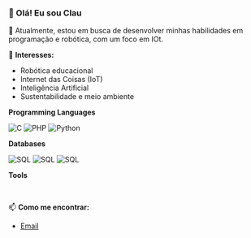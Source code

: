 
### 👋 Olá! Eu sou Clau

🌱 Atualmente, estou em busca de desenvolver minhas habilidades em programação e robótica, com um foco em IOt.

🚀 **Interesses:**
- Robótica educacional
- Internet das Coisas (IoT)
- Inteligência Artificial
- Sustentabilidade e meio ambiente


**Programming Languages**

<img title="C" alt="C" src="https://img.shields.io/badge/C-00599C?style=for-the-badge&logo=c&logoColor=white" /> <img title="PHP" alt="PHP"  src="https://img.shields.io/badge/PHP-777BB4?style=for-the-badge&logo=php&logoColor=white" /> <img title="Python" alt="Python" src="https://img.shields.io/badge/Python-FFD43B?style=for-the-badge&logo=python&logoColor=blue" />


**Databases**

<img title="SQL" alt="SQL" src="https://img.shields.io/badge/MySQL-005C84?style=for-the-badge&logo=mysql&logoColor=white"> <img title="SQL" alt="SQL" src="https://img.shields.io/badge/Sqlite-003B57?style=for-the-badge&logo=sqlite&logoColor=white"> <img title="SQL" alt="SQL" src="https://img.shields.io/badge/PostgreSQL-316192?style=for-the-badge&logo=postgresql&logoColor=white">

**Tools**

<img title="Ubuntu" alt="" src="https://img.shields.io/badge/Arduino-00979D?style=for-the-badge&logo=Arduino&logoColor=white"> <img title="" alt="" src="https://img.shields.io/badge/GIT-E44C30?style=for-the-badge&logo=git&logoColor=white"> <img title="" alt=""  src="https://img.shields.io/badge/VSCode-0078D4?style=for-the-badge&logo=visual%20studio%20code&logoColor=white">



📫 **Como me encontrar:**
- [Email](Claudeilsonsouzza@gmail.com)
